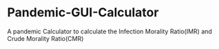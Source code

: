 # Pandemic-GUI-Calculator
A pandemic Calculator to calculate the Infection Morality Ratio(IMR) and Crude Morality Ratio(CMR)
